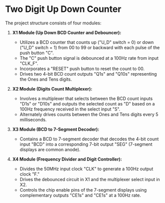 # Two Digit Up Down Counter

The project structure consists of four modules:

1. **X1 Module (Up Down BCD Counter and Debouncer):**
   - Utilizes a BCD counter that counts up ("U_D" switch = 0) or down ("U_D" switch = 1) from 00 to 99 or backward with each pulse of the push button "C".
   - The "C" push button signal is debounced at a 100Hz rate from input "CLK_F".
   - Incorporates a "RESET" push button to reset the count to 00.
   - Drives two 4-bit BCD count outputs "Q1s" and "Q10s" representing the Ones and Tens digits.

2. **X2 Module (Digits Count Multiplexer):**
   - Involves a multiplexer that selects between the BCD count inputs "D1s" or "D10s" and outputs the selected count as "D" based on a 100Hz frequency received in the select input "S".
   - Alternately drives counts between the Ones and Tens digits every 5 milliseconds.

3. **X3 Module (BCD to 7-Segment Decoder):**
   - Contains a BCD to 7-segment decoder that decodes the 4-bit count input "BCD" into a corresponding 7-bit output "SEG" (7-segment displays are common anode).

4. **X4 Module (Frequency Divider and Digit Controller):**
   - Divides the 50MHz input clock "CLK" to generate a 100Hz output clock "F."
   - Drives the debounced circuit in X1 and the multiplexer select input in X2.
   - Controls the chip enable pins of the 7-segment displays using complementary outputs "CE1s" and "CE1s" at a 100Hz rate.
